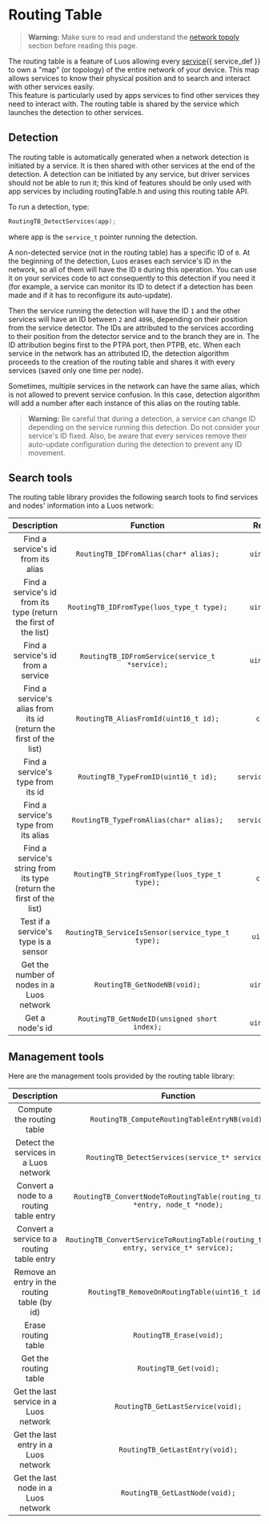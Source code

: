 # Routing Table

> **Warning:** Make sure to read and understand the [network topoly](/luos-technology/node/topology.md) section before reading this page.

The routing table is a feature of Luos allowing every <span className="cust_tooltip">[service](./services.md)<span className="cust_tooltiptext">{{ service_def }}</span></span> to own a "map" (or topology) of the entire network of your device. This map allows services to know their physical position and to search and interact with other services easily.<br/>
This feature is particularly used by apps services to find other services they need to interact with. The routing table is shared by the service which launches the detection to other services.

## Detection

The routing table is automatically generated when a network detection is initiated by a service. It is then shared with other services at the end of the detection. A detection can be initiated by any service, but driver services should not be able to run it; this kind of features should be only used with app services by including routingTable.h and using this routing table API.

To run a detection, type:

```C
RoutingTB_DetectServices(app);
```

where app is the `service_t` pointer running the detection.

A non-detected service (not in the routing table) has a specific ID of `0`. At the beginning of the detection, Luos erases each service's ID in the network, so all of them will have the ID `0` during this operation. You can use it on your services code to act consequently to this detection if you need it (for example, a service can monitor its ID to detect if a detection has been made and if it has to reconfigure its auto-update).

Then the service running the detection will have the ID `1` and the other services will have an ID between `2` and `4096`, depending on their position from the service detector. The IDs are attributed to the services according to their position from the detector service and to the branch they are in. The ID attribution begins first to the PTPA port, then PTPB, etc.
When each service in the network has an attributed ID, the detection algorithm proceeds to the creation of the routing table and shares it with every services (saved only one time per node).

Sometimes, multiple services in the network can have the same alias, which is not allowed to prevent service confusion. In this case, detection algorithm will add a number after each instance of this alias on the routing table.

> **Warning:** Be careful that during a detection, a service can change ID depending on the service running this detection. Do not consider your service's ID fixed. Also, be aware that every services remove their auto-update configuration during the detection to prevent any ID movement.

## Search tools

The routing table library provides the following search tools to find services and nodes' information into a Luos network:

|                             Description                              |                     Function                      |      Return      |
| :------------------------------------------------------------------: | :-----------------------------------------------: | :--------------: |
|                  Find a service's id from its alias                  |       `RoutingTB_IDFromAlias(char* alias);`       |    `uint16_t`    |
|   Find a service's id from its type (return the first of the list)   |     `RoutingTB_IDFromType(luos_type_t type);`     |    `uint16_t`    |
|                  Find a service's id from a service                  |  `RoutingTB_IDFromService(service_t *service);`   |    `uint16_t`    |
|  Find a service's alias from its id (return the first of the list)   |       `RoutingTB_AliasFromId(uint16_t id);`       |     `char*`      |
|                  Find a service's type from its id                   |       `RoutingTB_TypeFromID(uint16_t id);`        | `service_type_t` |
|                 Find a service's type from its alias                 |      `RoutingTB_TypeFromAlias(char* alias);`      | `service_type_t` |
| Find a service's string from its type (return the first of the list) |   `RoutingTB_StringFromType(luos_type_t type);`   |     `char*`      |
|                 Test if a service's type is a sensor                 | `RoutingTB_ServiceIsSensor(service_type_t type);` |    `uint8_t`     |
|              Get the number of nodes in a Luos network               |           `RoutingTB_GetNodeNB(void);`            |    `uint16_t`    |
|                           Get a node's id                            |   `RoutingTB_GetNodeID(unsigned short index);`    |    `uint16_t`    |

## Management tools

Here are the management tools provided by the routing table library:

|                 Description                  |                                       Function                                        |       Return       |
| :------------------------------------------: | :-----------------------------------------------------------------------------------: | :----------------: |
|          Compute the routing table           |                     `RoutingTB_ComputeRoutingTableEntryNB(void);`                     |       `void`       |
|    Detect the services in a Luos network     |                    `RoutingTB_DetectServices(service_t* service);`                    |       `void`       |
|   Convert a node to a routing table entry    |     `RoutingTB_ConvertNodeToRoutingTable(routing_table_t *entry, node_t *node);`      |       `void`       |
|  Convert a service to a routing table entry  | `RoutingTB_ConvertServiceToRoutingTable(routing_table_t* entry, service_t* service);` |       `void`       |
| Remove an entry in the routing table (by id) |                    `RoutingTB_RemoveOnRoutingTable(uint16_t id);`                     |       `void`       |
|             Erase routing table              |                               `RoutingTB_Erase(void);`                                |       `void`       |
|            Get the routing table             |                                `RoutingTB_Get(void);`                                 | `routing_table_t*` |
|    Get the last service in a Luos network    |                           `RoutingTB_GetLastService(void);`                           |     `uint16_t`     |
|     Get the last entry in a Luos network     |                            `RoutingTB_GetLastEntry(void);`                            |     `uint16_t`     |
|     Get the last node in a Luos network      |                            `RoutingTB_GetLastNode(void);`                             |    `uint16_t*`     |
